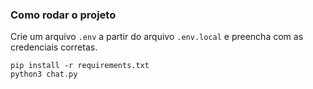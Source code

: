 ### Como rodar o projeto

Crie um arquivo `.env` a partir do arquivo `.env.local` e preencha com as credenciais corretas.

```shell
pip install -r requirements.txt
python3 chat.py
```
